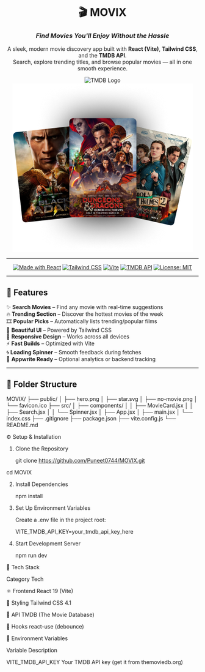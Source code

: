 <div align="center">

# 🎬 **MOVIX**  
### _Find Movies You'll Enjoy Without the Hassle_

A sleek, modern movie discovery app built with **React (Vite)**, **Tailwind CSS**, and the **TMDB API**.  
Search, explore trending titles, and browse popular movies — all in one smooth experience.  

![TMDB Logo](https://upload.wikimedia.org/wikipedia/commons/6/69/The_Movie_Database_%28TMDb%29_Logo.svg#gh-dark-mode-only)
![Hero Banner](public/hero.png)

---

[![Made with React](https://img.shields.io/badge/Made%20with-React-61DBFB?style=for-the-badge&logo=react)](https://react.dev/)
[![Tailwind CSS](https://img.shields.io/badge/Styled%20with-TailwindCSS-38bdf8?style=for-the-badge&logo=tailwind-css)](https://tailwindcss.com/)
[![Vite](https://img.shields.io/badge/Bundled%20with-Vite-646CFF?style=for-the-badge&logo=vite)](https://vitejs.dev/)
[![TMDB API](https://img.shields.io/badge/API-TMDB-01b4e4?style=for-the-badge&logo=themoviedatabase)](https://www.themoviedb.org/)
[![License: MIT](https://img.shields.io/badge/License-MIT-yellow.svg?style=for-the-badge)](./LICENSE)

</div>

---

## 🚀 **Features**

✨ **Search Movies** – Find any movie with real-time suggestions  
🔥 **Trending Section** – Discover the hottest movies of the week  
🎞️ **Popular Picks** – Automatically lists trending/popular films  
🌈 **Beautiful UI** – Powered by Tailwind CSS  
📱 **Responsive Design** – Works across all devices  
⚡ **Fast Builds** – Optimized with Vite  
🌀 **Loading Spinner** – Smooth feedback during fetches  
💾 **Appwrite Ready** – Optional analytics or backend tracking  

---

## 🧩 **Folder Structure**


<div>
MOVIX/
├── public/
│   ├── hero.png
│   ├── star.svg
│   ├── no-movie.png
│   └── favicon.ico
├── src/
│   ├── components/
│   │   ├── MovieCard.jsx
│   │   ├── Search.jsx
│   │   └── Spinner.jsx
│   ├── App.jsx
│   ├── main.jsx
│   └── index.css
├── .gitignore
├── package.json
├── vite.config.js
└── README.md
</div>


⚙️ Setup & Installation

1. Clone the Repository

	git clone https://github.com/Puneet0744/MOVIX.git

cd MOVIX

2. Install Dependencies

	npm install

3. Set Up Environment Variables

	Create a .env file in the project root:

	VITE_TMDB_API_KEY=your_tmdb_api_key_here

4. Start Development Server

   npm run dev

🧠 Tech Stack

Category	Tech

⚛️ Frontend	React 19 (Vite)

🎨 Styling	Tailwind CSS 4.1

🎥 API	TMDB (The Movie Database)

🧩 Hooks	react-use (debounce)

🧾 Environment Variables

Variable			Description

VITE_TMDB_API_KEY	Your TMDB API key (get it from themoviedb.org)
